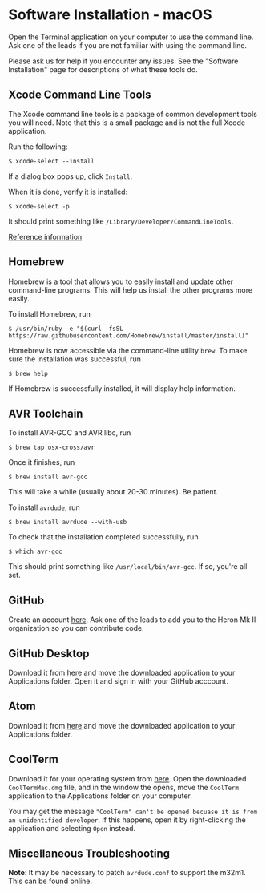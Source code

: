 # Software Installation - macOS

Open the Terminal application on your computer to use the command line. Ask one of the leads if you are not familiar with using the command line.

Please ask us for help if you encounter any issues. See the "Software Installation" page for descriptions of what these tools do.


## Xcode Command Line Tools

The Xcode command line tools is a package of common development tools you will need. Note that this is a small package and is not the full Xcode application.

Run the following:

```
$ xcode-select --install
```

If a dialog box pops up, click `Install`.

When it is done, verify it is installed:

```
$ xcode-select -p
```

It should print something like `/Library/Developer/CommandLineTools`.

[Reference information](http://osxdaily.com/2014/02/12/install-command-line-tools-mac-os-x/)


## Homebrew

Homebrew is a tool that allows you to easily install and update other
command-line programs. This will help us install the other programs more easily.

To install Homebrew, run

```
$ /usr/bin/ruby -e "$(curl -fsSL https://raw.githubusercontent.com/Homebrew/install/master/install)"
```

Homebrew is now accessible via the command-line utility `brew`. To make sure the installation was successful, run

```
$ brew help
```

If Homebrew is successfully installed, it will display help information.




## AVR Toolchain

To install AVR-GCC and AVR libc, run

```
$ brew tap osx-cross/avr
```

Once it finishes, run

```
$ brew install avr-gcc
```

This will take a while (usually about 20-30 minutes). Be patient.

To install `avrdude`, run

```
$ brew install avrdude --with-usb
```

To check that the installation completed successfully, run

```
$ which avr-gcc
```

This should print something like `/usr/local/bin/avr-gcc`. If so, you're all
set.


## GitHub

Create an account [here](https://github.com/). Ask one of the leads to add you to the Heron Mk II organization so you can contribute code.


## GitHub Desktop

Download it from [here](https://desktop.github.com) and move the downloaded application to your Applications folder. Open it and sign in with your GitHub acccount.


## Atom

Download it from [here](https://atom.io/) and move the downloaded application to your Applications folder.


## CoolTerm

Download it for your operating system from [here](http://freeware.the-meiers.org/). Open the downloaded `CoolTermMac.dmg` file, and in the window the opens, move the `CoolTerm` application to the Applications folder on your computer.

You may get the message `"CoolTerm" can't be opened becuase it is from an unidentified developer`. If this happens, open it by right-clicking the application and selecting `Open` instead.


## Miscellaneous Troubleshooting

**Note**: It may be necessary to patch `avrdude.conf` to support the m32m1. This can be found online.
